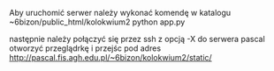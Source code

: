 Aby uruchomić serwer należy wykonać komendę 
w katalogu ~6bizon/public_html/kolokwium2
python app.py

następnie należy połączyć się przez ssh z opcją -X do serwera pascal
otworzyć przeglądrkę i przejśc pod adres
http://pascal.fis.agh.edu.pl/~6bizon/kolokwium2/static/
